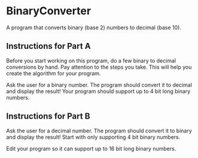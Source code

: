 # BinaryConverter

A program that converts binary (base 2) numbers to decimal (base 10).

## Instructions for Part A

Before you start working on this program, do a few binary to decimal conversions by hand. Pay attention to the steps you take. This will help you create the algorithm for your program.

Ask the user for a binary number. The program should convert it to decimal and display the result! Your program should support up to 4 bit long binary numbers.

## Instructions for Part B

Ask the user for a decimal number. The program should convert it to binary and display the result! Start with only supporting 4 bit binary numbers.

Edit your program so it can support up to 16 bit long binary numbers.
